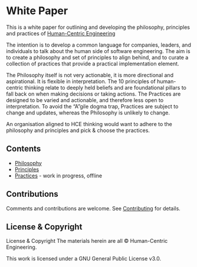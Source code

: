 # White Paper
This is a white paper for outlining and developing the philosophy, principles and practices of [Human-Centric Engineering](https://www.humancentricengineering.com/) 

The intention is to develop a common language for companies, leaders, and individuals to talk about the human side of software engineering. The aim is to create a philosophy and set of principles to align behind, and to curate a collection of practices that provide a practical implementation element.

The Philosophy itself is not very actionable, it is more directional and aspirational. It is flexible in interpretation. The 10 principles of human-centric thinking relate to deeply held beliefs and are foundational pillars to fall back on when making decisions or taking actions. The Practices are designed to be varied and actionable, and therefore less open to interpretation. To avoid the “A”gile dogma trap, Practices are subject to change and updates, whereas the Philosophy is unlikely to change.

An organisation aligned to HCE thinking would want to adhere to the philosophy and principles and pick & choose the practices.

## Contents

* <a href="/philosophy/philosophy.md">Philosophy</a>
* <a href="/principles/principles.md">Principles</a>
* <a href="/practices/practices.md">Practices</a> - work in progress, offline

## Contributions
Comments and contributions are welcome. See <a href="CONTRIBUTING.md">Contributing</a> for details.

## License & Copyright
License & Copyright
The materials herein are all ©️ Human-Centric Engineering.

This work is licensed under a GNU General Public License v3.0.
